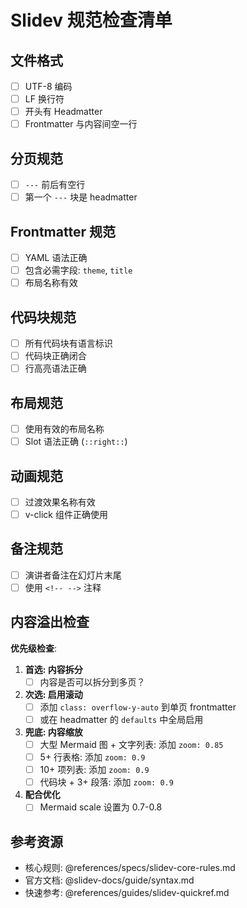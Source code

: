 # Slidev 规范检查清单

## 文件格式

- [ ] UTF-8 编码
- [ ] LF 换行符
- [ ] 开头有 Headmatter
- [ ] Frontmatter 与内容间空一行

## 分页规范

- [ ] `---` 前后有空行
- [ ] 第一个 `---` 块是 headmatter

## Frontmatter 规范

- [ ] YAML 语法正确
- [ ] 包含必需字段: `theme`, `title`
- [ ] 布局名称有效

## 代码块规范

- [ ] 所有代码块有语言标识
- [ ] 代码块正确闭合
- [ ] 行高亮语法正确

## 布局规范

- [ ] 使用有效的布局名称
- [ ] Slot 语法正确 (`::right::`)

## 动画规范

- [ ] 过渡效果名称有效
- [ ] v-click 组件正确使用

## 备注规范

- [ ] 演讲者备注在幻灯片末尾
- [ ] 使用 `<!-- -->` 注释

## 内容溢出检查

**优先级检查**:

1. **首选: 内容拆分**
   - [ ] 内容是否可以拆分到多页？

2. **次选: 启用滚动**
   - [ ] 添加 `class: overflow-y-auto` 到单页 frontmatter
   - [ ] 或在 headmatter 的 `defaults` 中全局启用

3. **兜底: 内容缩放**
   - [ ] 大型 Mermaid 图 + 文字列表: 添加 `zoom: 0.85`
   - [ ] 5+ 行表格: 添加 `zoom: 0.9`
   - [ ] 10+ 项列表: 添加 `zoom: 0.9`
   - [ ] 代码块 + 3+ 段落: 添加 `zoom: 0.9`

4. **配合优化**
   - [ ] Mermaid scale 设置为 0.7-0.8

## 参考资源

- 核心规则: @references/specs/slidev-core-rules.md
- 官方文档: @slidev-docs/guide/syntax.md
- 快速参考: @references/guides/slidev-quickref.md
